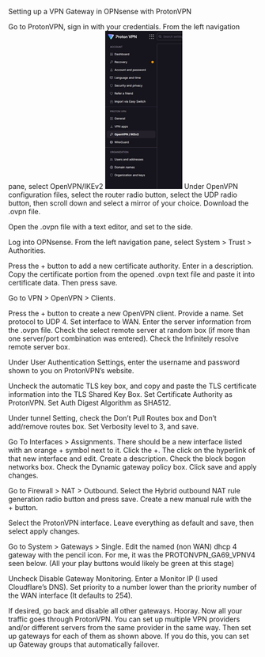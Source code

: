 Setting up a VPN Gateway in OPNsense with ProtonVPN

Go to ProtonVPN, sign in with your credentials.
From the left navigation pane, select OpenVPN/IKEv2
 ![Alt text](Assets/Images/Picture1.png)
Under OpenVPN configuration files, select the router radio button, select the UDP radio button, then scroll down and select a mirror of your choice. Download the .ovpn file.
 
Open the .ovpn file with a text editor, and set to the side.
 
Log into OPNsense. From the left navigation pane, select System > Trust > Authorities.
 


Press the + button to add a new certificate authority. Enter in a description. Copy the certificate portion from the opened .ovpn text file and paste it into certificate data. Then press save.
 
Go to VPN > OpenVPN > Clients. 
 
Press the + button to create a new OpenVPN client. Provide a name. Set protocol to UDP 4. Set interface to WAN. Enter the server information from the .ovpn file. Check the select remote server at random box (if more than one server/port combination was entered). Check the Infinitely resolve remote server box.
 
Under User Authentication Settings, enter the username and password shown to you on ProtonVPN’s website.
 

Uncheck the automatic TLS key box, and copy and paste the TLS certificate information into the TLS Shared Key Box. Set Certificate Authority as ProtonVPN. Set Auth Digest Algorithm as SHA512.
 










Under tunnel Setting, check the Don’t Pull Routes box and Don’t add/remove routes box. Set Verbosity level to 3, and save.
 


Go To Interfaces > Assignments. There should be a new interface listed with an orange + symbol next to it. Click the +. The click on the hyperlink of that new interface and edit. Create a description. Check the block bogon networks box. Check the Dynamic gateway policy box. Click save and apply changes.
 



Go to Firewall > NAT > Outbound. Select the Hybrid outbound NAT rule generation radio button and press save. Create a new manual rule with the + button.
 
Select the ProtonVPN interface. Leave everything as default and save, then select apply changes.
 
Go to System > Gateways > Single. Edit the named (non WAN) dhcp 4 gateway with the pencil icon. For me, it was the PROTONVPN_GA69_VPNV4 seen below. (All your play buttons would likely be green at this stage)
 
Uncheck Disable Gateway Monitoring. Enter a Monitor IP (I used Cloudflare’s DNS). Set priority to a number lower than the priority number of the WAN interface (It defaults to 254).
 

If desired, go back and disable all other gateways. Hooray. Now all your traffic goes through ProtonVPN.
You can set up multiple VPN providers and/or different servers from the same provider in the same way. Then set up gateways for each of them as shown above. If you do this, you can set up Gateway groups that automatically failover.

